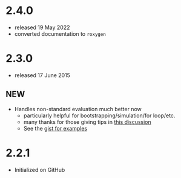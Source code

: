 # 2.4.0
  - released 19 May 2022
  - converted documentation to `roxygen` 

# 2.3.0
  - released 17 June 2015

## NEW
  - Handles non-standard evaluation much better now
    - particularly helpful for bootstrapping/simulation/for loop/etc.
    - many thanks for those giving tips in [this discussion](https://stackoverflow.com/a/30927078/5019398)
    - See the [gist for examples](https://gist.github.com/matthewwolak/daeb12a84bfef88a8c8e)

# 2.2.1
  - Initialized on GitHub
